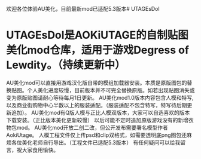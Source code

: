 欢迎各位体验AU美化，目前最新mod已适配5.3版本# UTAGEsDol
# UTAGEsDol是AOKiUTAGE的自制贴图美化mod仓库，适用于游戏Degress of Lewdity。（持续更新中）
AU美化mod可以直接用游戏汉化版自带的模组加载器安装。本质是原版图包的替换贴图。个人美化进度较慢，目前版本并不可完全替换原版。如若出现贴图消失或变为原版贴图请耐心等待每月1日更新。
AU美化mod1.0版本内容包含人模和特写,以及商业街购物中心半数以上的服装适配。（服装适配不包含特写，特写待后期更新追加）。
AU美化mod有Q版人模与正比人模双版本，大家可以自选喜欢的版本下载安装。（正比版本美化更新较慢）
以后可能不定时追加原版游戏没有的新增衣物包mod。
AU美化mod开放二创二改，但公开发布需要署名模型作者AokiUtage。
人模工程文件仅上传psd和clip双格式，如需要透明底png图包还麻烦各位美化老师自行导出。（工程文件已适配5.3版本）
有任何疑问可以给我留言，祝大家食用愉快。
